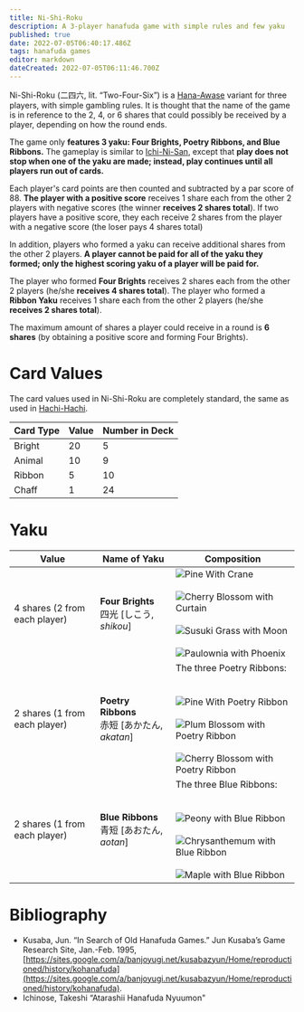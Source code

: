 ```yaml
---
title: Ni-Shi-Roku
description: A 3-player hanafuda game with simple rules and few yaku
published: true
date: 2022-07-05T06:40:17.486Z
tags: hanafuda games
editor: markdown
dateCreated: 2022-07-05T06:11:46.700Z
---
```


Ni-Shi-Roku (二四六, lit. “Two-Four-Six”) is a [Hana-Awase](https://fudawiki.org/en/hanafuda/games/hana-awase) variant for three players, with simple gambling rules. It is thought that the name of the game is in reference to the 2, 4, or 6 shares that could possibly be received by a player, depending on how the round ends.

The game only **features 3 yaku: Four Brights, Poetry Ribbons, and Blue Ribbons.** The gameplay is similar to [Ichi-Ni-San](https://fudawiki.org/en/hanafuda/games/ichi-ni-san), except that **play does not stop when one of the yaku are made; instead, play continues until all players run out of cards.** 

Each player's card points are then counted and subtracted by a par score of 88. **The player with a positive score** receives 1 share each from the other 2 players with negative scores (the winner **receives 2 shares total**). If two players have a positive score, they each receive 2 shares from the player with a negative score (the loser pays 4 shares total)

In addition, players who formed a yaku can receive additional shares from the other 2 players. **A player cannot be paid for all of the yaku they formed; only the highest scoring yaku of a player will be paid for.**

The player who formed **Four Brights** receives 2 shares each from the other 2 players (he/she **receives 4 shares total**). The player who formed a **Ribbon Yaku** receives 1 share each from the other 2 players (he/she **receives 2 shares total**).

The maximum amount of shares a player could receive in a round is **6 shares** (by obtaining a positive score and forming Four Brights).

# Card Values

The card values used in Ni-Shi-Roku are completely standard, the same as used in [Hachi-Hachi](https://fudawiki.org/en/hanafuda/games/hachi-hachi). 

| Card Type | Value | Number in Deck |
| --- | --- | --- |
| Bright | 20  | 5   |
| Animal | 10  | 9   |
| Ribbon | 5   | 10  |
| Chaff | 1   | 24  |

# Yaku

| Value | Name of Yaku | Composition |
| --- | --- | --- |
| 4 shares (2 from each player) | **Four Brights**  <br>四光 \[しこう, *shikou*\] | ![Pine With Crane](https://fudawiki.org/sheldonchen-cards/10.svg#hanafuda-card)<br><br>![Cherry Blossom with Curtain](https://fudawiki.org/sheldonchen-cards/30.svg#hanafuda-card)<br><br>![Susuki Grass with Moon](https://fudawiki.org/sheldonchen-cards/80.svg#hanafuda-card)<br><br>![Paulownia with Phoenix](https://fudawiki.org/sheldonchen-cards/120.svg#hanafuda-card) |
| 2 shares (1 from each player) | **Poetry Ribbons**  <br>赤短 \[あかたん, *akatan*\] | The three Poetry Ribbons:  <br> <br><br>![Pine With Poetry Ribbon](https://fudawiki.org/sheldonchen-cards/11.svg#hanafuda-card)<br><br>![Plum Blossom with Poetry Ribbon](https://fudawiki.org/sheldonchen-cards/21.svg#hanafuda-card)<br><br>![Cherry Blossom with Poetry Ribbon](https://fudawiki.org/sheldonchen-cards/31.svg#hanafuda-card) |
| 2 shares (1 from each player) | **Blue Ribbons**  <br>青短 \[あおたん, *aotan*\] | The three Blue Ribbons:  <br> <br><br>![Peony with Blue Ribbon](https://fudawiki.org/sheldonchen-cards/61.svg#hanafuda-card)<br><br>![Chrysanthemum with Blue Ribbon](https://fudawiki.org/sheldonchen-cards/91.svg#hanafuda-card)<br><br>![Maple with Blue Ribbon](https://fudawiki.org/sheldonchen-cards/101.svg#hanafuda-card) |

# Bibliography

-   Kusaba, Jun. “In Search of Old Hanafuda Games.” Jun Kusaba’s Game Research Site, Jan.-Feb. 1995, [https://sites.google.com/a/banjoyugi.net/kusabazyun/Home/reproductioned/history/kohanafuda](https://sites.google.com/a/banjoyugi.net/kusabazyun/Home/reproductioned/history/kohanafuda).
-   Ichinose, Takeshi “Atarashii Hanafuda Nyuumon"